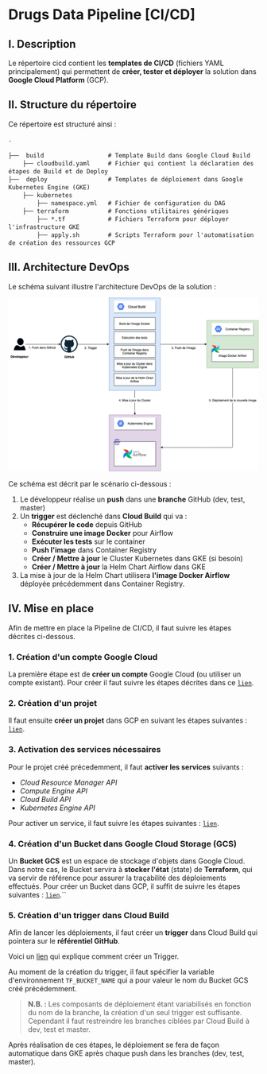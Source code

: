 # Drugs Data Pipeline [CI/CD]

## I. Description

Le répertoire cicd contient les **templates de CI/CD** (fichiers YAML principalement) qui permettent de **créer, tester et déployer** la solution dans **Google Cloud Platform** (GCP).

## II. Structure du répertoire

Ce répertoire est structuré ainsi :

    .

    ├──  build                  # Template Build dans Google Cloud Build
        ├── cloudbuild.yaml     # Fichier qui contient la déclaration des étapes de Build et de Deploy
    ├──  deploy                 # Templates de déploiement dans Google Kubernetes Engine (GKE)
        ├── kubernetes
            ├── namespace.yml   # Fichier de configuration du DAG
        ├── terraform           # Fonctions utilitaires génériques
            ├── *.tf            # Fichiers Terraform pour déployer l'infrastructure GKE
            ├── apply.sh        # Scripts Terraform pour l'automatisation de création des ressources GCP

## III. Architecture DevOps

Le schéma suivant illustre l'architecture DevOps de la solution :

![Architecture de déploiement](../img/devops-schema.PNG)

Ce schéma est décrit par le scénario ci-dessous :

1. Le développeur réalise un **push** dans une **branche** GitHub (dev, test, master)
2. Un **trigger** est déclenché dans **Cloud Build** qui va :
    - **Récupérer le code** depuis GitHub
    - **Construire une image Docker** pour Airflow
    - **Exécuter les tests** sur le container
    - **Push l'image** dans Container Registry
    - **Créer / Mettre à jour** le Cluster Kubernetes dans GKE (si besoin)
    - **Créer / Mettre à jour** la Helm Chart Airflow dans GKE
3. La mise à jour de la Helm Chart utilisera **l'image Docker Airflow** déployée précédemment dans Container Registry.

## IV. Mise en place

Afin de mettre en place la Pipeline de CI/CD, il faut suivre les étapes décrites ci-dessous.

### 1. Création d'un compte Google Cloud

La première étape est de **créer un compte** Google Cloud (ou utiliser un compte existant).
Pour créer il faut suivre les étapes décrites dans ce [```lien```](https://cloud.google.com/apigee/docs/hybrid/v1.1/precog-gcpaccount).

### 2. Création d'un projet

Il faut ensuite **créer un projet** dans GCP en suivant les étapes suivantes : [```lien```](https://cloud.google.com/resource-manager/docs/creating-managing-projects?hl=fr&visit_id=637523311862389376-2913023992&rd=1).

### 3. Activation des services nécessaires

Pour le projet créé précedemment, il faut **activer les services** suivants :

- *Cloud Resource Manager API*
- *Compute Engine API*
- *Cloud Build API*
- *Kubernetes Engine API*

Pour activer un service, il faut suivre les étapes suivantes : [```lien```](https://cloud.google.com/service-usage/docs/enable-disable?hl=fr).

### 4. Création d'un Bucket dans Google Cloud Storage (GCS)

Un **Bucket GCS** est un espace de stockage d'objets dans Google Cloud.
Dans notre cas, le Bucket servira à **stocker l'état** (state) de **Terraform**, qui va servir de référence pour assurer la traçabilité des déploiements effectués.
Pour créer un Bucket dans GCP, il suffit de suivre les étapes suivantes : [```lien```](https://cloud.google.com/storage/docs/creating-buckets?hl=fr).``

### 5. Création d'un trigger dans Cloud Build

Afin de lancer les déploiements, il faut créer un **trigger** dans Cloud Build qui pointera sur le **référentiel GitHub**.

Voici un [lien](https://cloud.google.com/build/docs/automating-builds/create-manage-triggers?hl=fr) qui explique comment créer un Trigger.

Au moment de la création du trigger, il faut spécifier la variable d'environnement ```TF_BUCKET_NAME``` qui a pour valeur le nom du Bucket GCS créé précédemment.

> **N.B. :** Les composants de déploiement étant variabilisés en fonction du nom de la branche, la création d'un seul trigger est suffisante. Cependant il faut restreindre les branches ciblées par Cloud Build à dev, test et master.

Après réalisation de ces étapes, le déploiement se fera de façon automatique dans GKE après chaque push dans les branches (dev, test, master).
